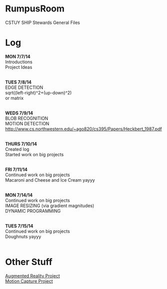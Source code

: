 <html>

<head>
<h1>
RumpusRoom
</h1>
CSTUY SHIP Stewards General Files
</head>

<br>

<body>
<h1>
Log
</h1>

<b>MON 7/7/14</b><br>
Introductions<br>
Project Ideas<br><br>

<b>TUES 7/8/14</b><br>
EDGE DETECTION<br>
sqrt((left-right)^2+(up-down)^2)<br>
or matrix<br><br>

<b>WEDS 7/9/14</b><br>
BLOB RECOGNITION<br>
MOTION DETECTION<br>
http://www.cs.northwestern.edu/~ago820/cs395/Papers/Heckbert_1987.pdf<br><br>

<b>THURS 7/10/14</b><br>
Created log<br>
Started work on big projects<br><br>

<b>FRI 7/11/14</b><br>
Continued work on big projects<br>
Macaroni and Cheese and Ice Cream yayyy<br><br>

<b>MON 7/14/14</b><br>
Continued work on big projects<br>
IMAGE RESIZING (via gradient magnitudes)<br>
DYNAMIC PROGRAMMING<br><br>

<b>TUES 7/15/14</b><br>
Continued work on big projects<br>
Doughnuts yayyy<br><br>

<h1>Other Stuff</h1>
<a href = "https://github.com/SingleDreamer/2014_SHIP_AR">Augmented Reality Project </a><br>
<a href = "https://github.com/crabalockerfishwife/motion-capture-ping-pong">Motion Capture Project </a>


</body>
</html>

